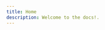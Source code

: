 ```yaml
---
title: Home
description: Welcome to the docs!.
---
```


<!-- This page is populated by the layouts/_default/index.html layout template  -->

